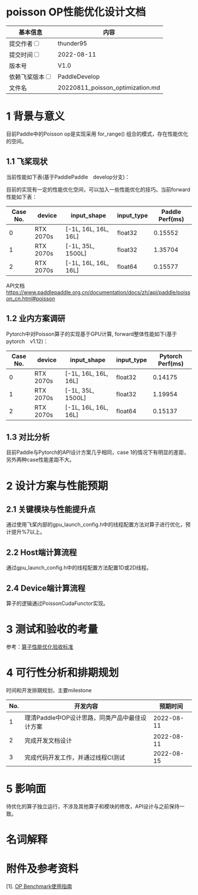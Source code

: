 # poisson OP性能优化设计文档


| 基本信息                                                     | 内容                                   |
| ------------------------------------------------------------ |--------------------------------------|
| 提交作者<input type="checkbox" class="rowselector hidden">   | thunder95                            |
| 提交时间<input type="checkbox" class="rowselector hidden">   | 2022-08-11                           |
| 版本号                                                       | V1.0                                 |
| 依赖飞桨版本<input type="checkbox" class="rowselector hidden"> | PaddleDevelop                        |
| 文件名                                                       | 20220811_poisson_optimization.md<br> |


# 1 背景与意义

目前Paddle中的Poisson op是实现采用 for_range() 组合的模式，存在性能优化的空间。

## 1.1 飞桨现状

当前性能如下表(基于PaddlePaddle　develop分支)：

目前的实现有一定的性能优化空间，可以加入一些性能优化的技巧。当前forward性能如下表：

| Case No. | device | input_shape | input_type | Paddle Perf(ms) |
|---|---|---|---|---|
| 0 | RTX 2070s | [-1L, 16L, 16L, 16L] | float32 | 0.15552 | 
| 1 | RTX 2070s | [-1L, 35L, 1500L] | float32| 1.35704 |
| 2 | RTX 2070s | [-1L, 16L, 16L, 16L] | float64| 0.15577 |

API文档 https://www.paddlepaddle.org.cn/documentation/docs/zh/api/paddle/poisson_cn.html#poisson

## 1.2 业内方案调研

Pytorch中对Poisson算子的实现基于GPU计算,  forward整体性能如下(基于pytorch　v1.12)：

| Case No. | device | input_shape | input_type | Pytorch Perf(ms) |
|---|---|---|---|---|
| 0 | RTX 2070s | [-1L, 16L, 16L, 16L] | float32 | 0.14175 | 
| 1 | RTX 2070s | [-1L, 35L, 1500L] | float32| 1.19954 |
| 2 | RTX 2070s | [-1L, 16L, 16L, 16L] | float64| 0.15137 |

## 1.3 对比分析

目前Paddle与Pytorch的API设计方案几乎相同，case 1的情况下有明显的差距，另外两种case性能差距不大。

# 2 设计方案与性能预期

## 2.1 关键模块与性能提升点

通过使用飞桨内部的gpu_launch_config.h中的线程配置方法对算子进行优化，预计提升%7以上。

## 2.2 Host端计算流程

通过gpu_launch_config.h中的线程配置方法配置1D或2D线程。

## 2.4 Device端计算流程

算子的逻辑通过PoissonCudaFunctor实现。

# 3 测试和验收的考量

参考：[算子性能优化验收标准](http://agroup.baidu.com/paddle-perf/md/article/4892913)



# 4 可行性分析和排期规划

时间和开发排期规划，主要milestone

| No. | 开发内容 | 预期时间 |
|---|---|---|
| 1 | 理清Paddle中OP设计思路，同类产品中最佳设计方案  | 2022-08-11 |
| 2 | 完成开发文档设计  | 2022-08-11 |
| 3 | 完成代码开发工作，并通过线程CI测试 | 2022-08-15 |



# 5 影响面

待优化的算子独立运行，不涉及其他算子和模块的修改，API设计与之前保持一致。


# 名词解释


# 附件及参考资料

[1]. [OP Benchmark使用指南](https://github.com/PaddlePaddle/benchmark/blob/master/api/README.md)



